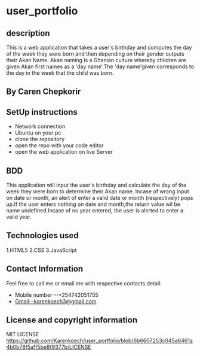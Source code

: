 # user_portfolio
## description
  This is a web application that takes a user's birthday and computes the day of the week they were born and then depending on their gender outputs their Akan Name. Akan naming is a Ghanian culture whereby children are given Akan first names as a 'day name'.The 'day name'given corresponds to the day in the week that the child was born.
## By Caren Chepkorir
## SetUp instructions
  * Network connection
  * Ubuntu on your pc
  * clone the repository
  * open the repo with your code editor
  * open the web application on live Server
## BDD
  This application will input the user's birthday and calculate the day of the week they were born to determine their Akan name. Incase of wrong input on date or month, an alert of enter a valid date or month (respectively) pops up.If the user enters nothing on date and month,the return value wil be name undefined.Incase of no year entered, the user is alerted to enter a valid year.
## Technologies used
  1.HTML5
  2.CSS
  3.JavaScript
## Contact Information
Feel free to call me or email me with respective contacts detail:
  * Mobile number --+254742051755
  * Gmail--karenkoech3@gmail.com
## License and copyright information
  MIT LICENSE https://github.com/Karenkoech/user_portfolio/blob/6b6607253c045a6461a4b0b78f5a1f5be8f9377b/LICENSE 